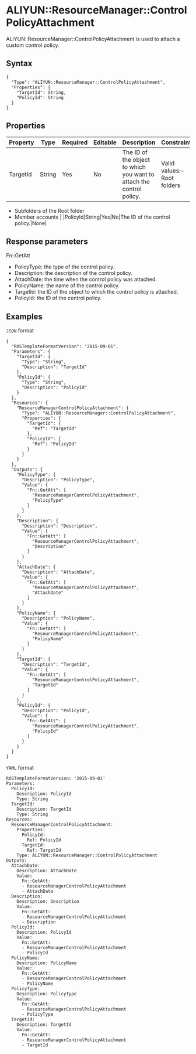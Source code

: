 # ALIYUN::ResourceManager::ControlPolicyAttachment

ALIYUN::ResourceManager::ControlPolicyAttachment is used to attach a custom control policy.

## Syntax

```
{
  "Type": "ALIYUN::ResourceManager::ControlPolicyAttachment",
  "Properties": {
    "TargetId": String,
    "PolicyId": String
  }
}
```

## Properties

|Property|Type|Required|Editable|Description|Constraint|
|--------|----|--------|--------|-----------|----------|
|TargetId|String|Yes|No|The ID of the object to which you want to attach the control policy.|Valid values:-   Root folders
-   Subfolders of the Root folder
-   Member accounts |
|PolicyId|String|Yes|No|The ID of the control policy.|None|

## Response parameters

Fn::GetAtt

-   PolicyType: the type of the control policy.
-   Description: the description of the control policy.
-   AttachDate: the time when the control policy was attached.
-   PolicyName: the name of the control policy.
-   TargetId: the ID of the object to which the control policy is attached.
-   PolicyId: the ID of the control policy.

## Examples

`JSON` format

```
{
  "ROSTemplateFormatVersion": "2015-09-01",
  "Parameters": {
    "TargetId": {
      "Type": "String",
      "Description": "TargetId"
    },
    "PolicyId": {
      "Type": "String",
      "Description": "PolicyId"
    }
  },
  "Resources": {
    "ResourceManagerControlPolicyAttachment": {
      "Type": "ALIYUN::ResourceManager::ControlPolicyAttachment",
      "Properties": {
        "TargetId": {
          "Ref": "TargetId"
        },
        "PolicyId": {
          "Ref": "PolicyId"
        }
      }
    }
  },
  "Outputs": {
    "PolicyType": {
      "Description": "PolicyType",
      "Value": {
        "Fn::GetAtt": [
          "ResourceManagerControlPolicyAttachment",
          "PolicyType"
        ]
      }
    },
    "Description": {
      "Description": "Description",
      "Value": {
        "Fn::GetAtt": [
          "ResourceManagerControlPolicyAttachment",
          "Description"
        ]
      }
    },
    "AttachDate": {
      "Description": "AttachDate",
      "Value": {
        "Fn::GetAtt": [
          "ResourceManagerControlPolicyAttachment",
          "AttachDate"
        ]
      }
    },
    "PolicyName": {
      "Description": "PolicyName",
      "Value": {
        "Fn::GetAtt": [
          "ResourceManagerControlPolicyAttachment",
          "PolicyName"
        ]
      }
    },
    "TargetId": {
      "Description": "TargetId",
      "Value": {
        "Fn::GetAtt": [
          "ResourceManagerControlPolicyAttachment",
          "TargetId"
        ]
      }
    },
    "PolicyId": {
      "Description": "PolicyId",
      "Value": {
        "Fn::GetAtt": [
          "ResourceManagerControlPolicyAttachment",
          "PolicyId"
        ]
      }
    }
  }
}
```

`YAML` format

```
ROSTemplateFormatVersion: '2015-09-01'
Parameters:
  PolicyId:
    Description: PolicyId
    Type: String
  TargetId:
    Description: TargetId
    Type: String
Resources:
  ResourceManagerControlPolicyAttachment:
    Properties:
      PolicyId:
        Ref: PolicyId
      TargetId:
        Ref: TargetId
    Type: ALIYUN::ResourceManager::ControlPolicyAttachment
Outputs:
  AttachDate:
    Description: AttachDate
    Value:
      Fn::GetAtt:
      - ResourceManagerControlPolicyAttachment
      - AttachDate
  Description:
    Description: Description
    Value:
      Fn::GetAtt:
      - ResourceManagerControlPolicyAttachment
      - Description
  PolicyId:
    Description: PolicyId
    Value:
      Fn::GetAtt:
      - ResourceManagerControlPolicyAttachment
      - PolicyId
  PolicyName:
    Description: PolicyName
    Value:
      Fn::GetAtt:
      - ResourceManagerControlPolicyAttachment
      - PolicyName
  PolicyType:
    Description: PolicyType
    Value:
      Fn::GetAtt:
      - ResourceManagerControlPolicyAttachment
      - PolicyType
  TargetId:
    Description: TargetId
    Value:
      Fn::GetAtt:
      - ResourceManagerControlPolicyAttachment
      - TargetId
```

